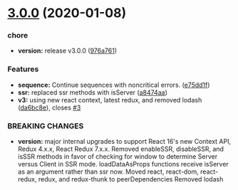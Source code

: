 # [3.0.0](https://github.com/americanexpress/iguazu/compare/v2.5.2...v3.0.0) (2020-01-08)


### chore

* **version:** release v3.0.0 ([976a761](https://github.com/americanexpress/iguazu/commit/976a761cf124d001d688644bffdea5be109be768))


### Features

* **sequence:** Continue sequences with noncritical errors. ([e75dd1f](https://github.com/americanexpress/iguazu/commit/e75dd1fe032ad842312381d26da132ec28e7d37d))
* **ssr:** replaced ssr methods with isServer ([a8474aa](https://github.com/americanexpress/iguazu/commit/a8474aaa224a317cd008f940759cd8f7020cc86b))
* **v3:** using new react context, latest redux, and removed lodash ([da6bc8e](https://github.com/americanexpress/iguazu/commit/da6bc8e50a59229d257d659ab3d22cb001e395a6)), closes [#3](https://github.com/americanexpress/iguazu/issues/3)


### BREAKING CHANGES

* **version:** major internal upgrades to support React 16's new Context API, Redux 4.x.x, React Redux 7.x.x.
Removed enableSSR, disableSSR, and isSSR methods in favor of checking for window to determine Server versus Client in SSR mode.
loadDataAsProps functions receive isServer as an argument rather than ssr now.
Moved react, react-dom, react-redux, redux, and redux-thunk to peerDependencies
Removed lodash
